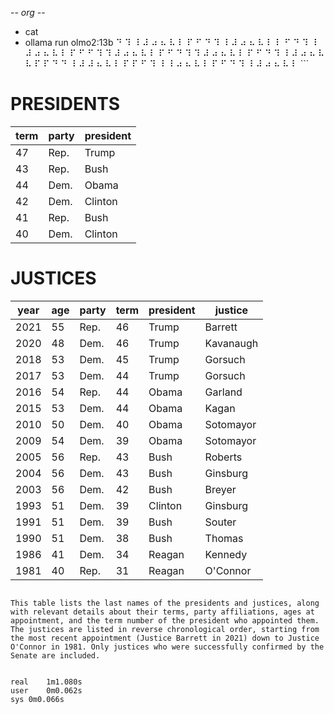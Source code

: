 -*- org -*-

+ cat
+ ollama run olmo2:13b
⠙ ⠹ ⠸ ⠼ ⠴ ⠦ ⠧ ⠇ ⠏ ⠋ ⠙ ⠹ ⠸ ⠼ ⠴ ⠦ ⠧ ⠇ ⠇ ⠋ ⠙ ⠹ ⠸ ⠼ ⠴ ⠦ ⠧ ⠇ ⠏ ⠋ ⠋ ⠹ ⠹ ⠼ ⠴ ⠦ ⠧ ⠇ ⠏ ⠋ ⠙ ⠹ ⠹ ⠼ ⠴ ⠦ ⠧ ⠇ ⠏ ⠋ ⠙ ⠹ ⠸ ⠼ ⠴ ⠦ ⠧ ⠧ ⠏ ⠏ ⠙ ⠙ ⠸ ⠼ ⠼ ⠦ ⠧ ⠇ ⠏ ⠏ ⠋ ⠹ ⠸ ⠸ ⠴ ⠦ ⠧ ⠇ ⠏ ⠋ ⠙ ⠹ ⠸ ⠼ ⠴ ⠦ ⠧ ⠇ ```
# PRESIDENTS

| term | party | president |
|------|-------|-----------|
| 47   | Rep.  | Trump    |
| 43   | Rep.  | Bush     |
| 44   | Dem.  | Obama    |
| 42   | Dem.  | Clinton  |
| 41   | Rep.  | Bush     |
| 40   | Dem.  | Clinton  |

# JUSTICES

| year | age | party | term | president | justice |
|------|-----|-------|------|-----------|----------|
| 2021 | 55  | Rep.  | 46   | Trump     | Barrett  |
| 2020 | 48  | Dem.  | 46   | Trump     | Kavanaugh|
| 2018 | 53  | Dem.  | 45   | Trump     | Gorsuch  |
| 2017 | 53  | Dem.  | 44   | Trump     | Gorsuch  |
| 2016 | 54  | Rep.  | 44   | Obama     | Garland  |
| 2015 | 53  | Dem.  | 44   | Obama     | Kagan    |
| 2010 | 50  | Dem.  | 40   | Obama     | Sotomayor|
| 2009 | 54  | Dem.  | 39   | Obama     | Sotomayor|
| 2005 | 56  | Rep.  | 43   | Bush      | Roberts  |
| 2004 | 56  | Dem.  | 43   | Bush      | Ginsburg |
| 2003 | 56  | Dem.  | 42   | Bush      | Breyer   |
| 1993 | 51  | Dem.  | 39   | Clinton    | Ginsburg |
| 1991 | 51  | Dem.  | 39   | Bush      | Souter   |
| 1990 | 51  | Dem.  | 38   | Bush      | Thomas   |
| 1986 | 41  | Dem.  | 34   | Reagan    | Kennedy  |
| 1981 | 40  | Rep.  | 31   | Reagan    | O'Connor |
```

This table lists the last names of the presidents and justices, along with relevant details about their terms, party affiliations, ages at appointment, and the term number of the president who appointed them. The justices are listed in reverse chronological order, starting from the most recent appointment (Justice Barrett in 2021) down to Justice O'Connor in 1981. Only justices who were successfully confirmed by the Senate are included.


real	1m1.080s
user	0m0.062s
sys	0m0.066s
